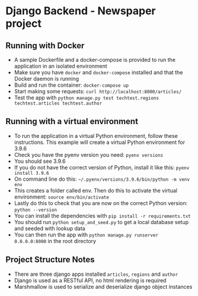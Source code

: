 # Django Backend - Newspaper project

## Running with Docker

- A sample Dockerfile and a docker-compose is provided to run the application in an isolated environment
- Make sure you have `docker` and `docker-compose` installed and that the Docker daemon is running
- Build and run the container: `docker-compose up`
- Start making some requests: `curl http://localhost:8000/articles/`
- Test the app with `python manage.py test techtest.regions techtest.articles techtest.author`

## Running with a virtual environment

- To run the application in a virtual Python environment, follow these instructions. This example will create a virtual Python environment for 3.9.6
- Check you have the pyenv version you need: `pyenv versions`
- You should see 3.9.6
- If you do not have the correct version of Python, install it like this: `pyenv install 3.9.6`
- On command line do this: `~/.pyenv/versions/3.9.6/bin/python -m venv env`
- This creates a folder called env. Then do this to activate the virtual environment: `source env/bin/activate`
- Lastly do this to check that you are now on the correct Python version: `python --version`
- You can install the dependencies with `pip install -r requirements.txt`
- You should run `python setup_and_seed.py` to get a local database setup and seeded with lookup data
- You can then run the app with `python manage.py runserver 0.0.0.0:8000` in the root directory

## Project Structure Notes

- There are three django apps installed `articles`, `regions` and `author` 
- Django is used as a RESTful API, no html rendering is required
- Marshmallow is used to serialize and deserialize django object instances
